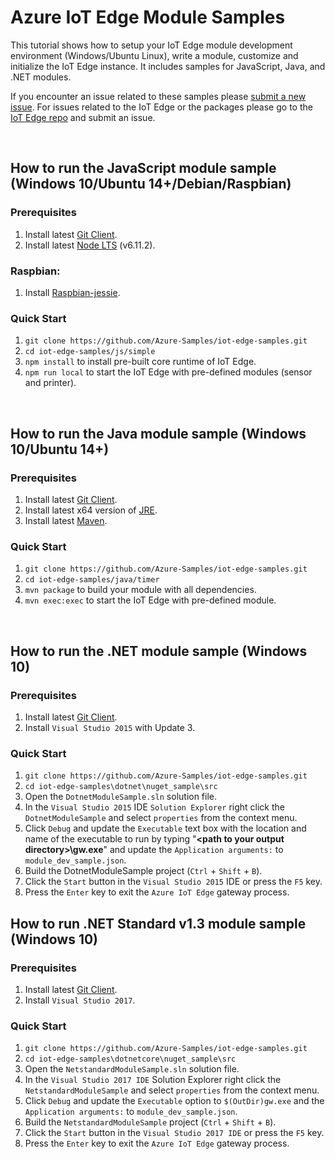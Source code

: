 # Azure IoT Edge Module Samples
This tutorial shows how to setup your IoT Edge module development environment (Windows/Ubuntu Linux), write a module, customize and initialize the IoT Edge instance. It includes samples for JavaScript, Java, and .NET modules.

If you encounter an issue related to these samples please [submit a new issue](https://github.com/Azure-Samples/iot-edge-samples/issues/new). For issues related to the IoT Edge or the packages please go to the [IoT Edge repo](https://github.com/Azure/iot-edge) and submit an issue.

<br>

## How to run the JavaScript module sample (Windows 10/Ubuntu 14+/Debian/Raspbian)
### Prerequisites
1. Install latest [Git Client](https://git-scm.com/downloads).
2. Install latest [Node LTS](https://nodejs.org) (v6.11.2).

### Raspbian:
1. Install [Raspbian-jessie](http://downloads.raspberrypi.org/raspbian/images/raspbian-2017-07-05/). 

### Quick Start
1. `git clone https://github.com/Azure-Samples/iot-edge-samples.git`
2. `cd iot-edge-samples/js/simple`
3. `npm install` to install pre-built core runtime of IoT Edge.
4. `npm run local` to start the IoT Edge with pre-defined modules (sensor and printer).

<br>

## How to run the Java module sample (Windows 10/Ubuntu 14+)
### Prerequisites
1. Install latest [Git Client](https://git-scm.com/downloads).
2. Install latest x64 version of [JRE](http://www.oracle.com/technetwork/java/javase/downloads/jre8-downloads-2133155.html).
3. Install latest [Maven](https://maven.apache.org/install.html).
### Quick Start
1. `git clone https://github.com/Azure-Samples/iot-edge-samples.git`
2. `cd iot-edge-samples/java/timer`
3. `mvn package` to build your module with all dependencies.
4. `mvn exec:exec` to start the IoT Edge with pre-defined module.

<br>

## How to run the .NET module sample (Windows 10)
### Prerequisites
1. Install latest [Git Client](https://git-scm.com/downloads).
2. Install `Visual Studio 2015` with Update 3.
### Quick Start
1. `git clone https://github.com/Azure-Samples/iot-edge-samples.git`
2. `cd iot-edge-samples\dotnet\nuget_sample\src`
3. Open the `DotnetModuleSample.sln` solution file.
4. In the `Visual Studio 2015` IDE `Solution Explorer` right click the `DotnetModuleSample` and select `properties` from the context menu.
5. Click `Debug` and update the `Executable` text box with the location and name of the executable to run by typing "**&lt;path to your output directory&gt;\gw.exe**" and update the `Application arguments:` to `module_dev_sample.json`.
6. Build the DotnetModuleSample project (`Ctrl` + `Shift` + `B`).
7. Click the `Start` button in the `Visual Studio 2015` IDE or press the `F5` key.
8. Press the `Enter` key to exit the `Azure IoT Edge` gateway process.

## How to run .NET Standard v1.3 module sample (Windows 10)
### Prerequisites
1. Install latest [Git Client](https://git-scm.com/downloads).
2. Install `Visual Studio 2017`.
### Quick Start
1. `git clone https://github.com/Azure-Samples/iot-edge-samples.git`
2. `cd iot-edge-samples\dotnetcore\nuget_sample\src`
3. Open the `NetstandardModuleSample.sln` solution file.
4. In the `Visual Studio 2017 IDE` Solution Explorer right click the `NetstandardModuleSample` and select `properties` from the context menu.
5. Click `Debug` and update the `Executable` option to `$(OutDir)gw.exe` and the `Application arguments:` to `module_dev_sample.json`.
6. Build the `NetstandardModuleSample` project (`Ctrl` + `Shift` + `B`).
7. Click the `Start` button in the `Visual Studio 2017 IDE` or press the `F5` key.
8. Press the `Enter` key to exit the `Azure IoT Edge` gateway process.